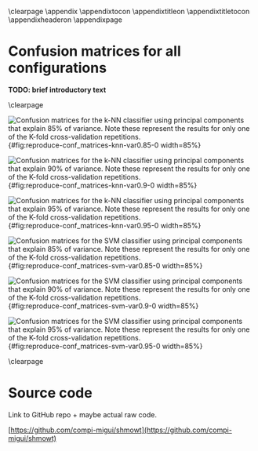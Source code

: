 \clearpage
\appendix
\appendixtocon
\appendixtitleon
\appendixtitletocon
\appendixheaderon
\appendixpage

# Confusion matrices for all configurations

**TODO: brief introductory text**

\clearpage

![Confusion matrices for the k-NN classifier using principal components that explain 85% of variance. Note these represent the results for only one of the K-fold cross-validation repetitions.](reproduce-conf_matrices-knn-var0.85-0.png){#fig:reproduce-conf_matrices-knn-var0.85-0 width=85%}

![Confusion matrices for the k-NN classifier using principal components that explain 90% of variance. Note these represent the results for only one of the K-fold cross-validation repetitions.](reproduce-conf_matrices-knn-var0.9-0.png){#fig:reproduce-conf_matrices-knn-var0.9-0 width=85%}

![Confusion matrices for the k-NN classifier using principal components that explain 95% of variance. Note these represent the results for only one of the K-fold cross-validation repetitions.](reproduce-conf_matrices-knn-var0.95-0.png){#fig:reproduce-conf_matrices-knn-var0.95-0 width=85%}

![Confusion matrices for the SVM classifier using principal components that explain 85% of variance. Note these represent the results for only one of the K-fold cross-validation repetitions.](reproduce-conf_matrices-svm-var0.85-0.png){#fig:reproduce-conf_matrices-svm-var0.85-0 width=85%}

![Confusion matrices for the SVM classifier using principal components that explain 90% of variance. Note these represent the results for only one of the K-fold cross-validation repetitions.](reproduce-conf_matrices-svm-var0.9-0.png){#fig:reproduce-conf_matrices-svm-var0.9-0 width=85%}

![Confusion matrices for the SVM classifier using principal components that explain 95% of variance. Note these represent the results for only one of the K-fold cross-validation repetitions.](reproduce-conf_matrices-svm-var0.95-0.png){#fig:reproduce-conf_matrices-svm-var0.95-0 width=85%}

\clearpage

# Source code

Link to GitHub repo + maybe actual raw code.

[https://github.com/compi-migui/shmowt](https://github.com/compi-migui/shmowt)

